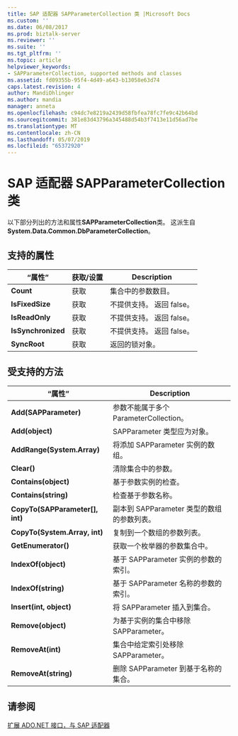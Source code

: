 ```yaml
---
title: SAP 适配器 SAPParameterCollection 类 |Microsoft Docs
ms.custom: ''
ms.date: 06/08/2017
ms.prod: biztalk-server
ms.reviewer: ''
ms.suite: ''
ms.tgt_pltfrm: ''
ms.topic: article
helpviewer_keywords:
- SAPParameterCollection, supported methods and classes
ms.assetid: fd09355b-95f4-4d49-a643-b13058e63d74
caps.latest.revision: 4
author: MandiOhlinger
ms.author: mandia
manager: anneta
ms.openlocfilehash: c94dc7e8219a2439d58fbfea78fc7fe9c42b64bd
ms.sourcegitcommit: 381e83d43796a345488d54b3f7413e11d56ad7be
ms.translationtype: MT
ms.contentlocale: zh-CN
ms.lasthandoff: 05/07/2019
ms.locfileid: "65372920"
---
```

# <a name="sapparametercollection-class-in-the-sap-adapter"></a>SAP 适配器 SAPParameterCollection 类
以下部分列出的方法和属性**SAPParameterCollection**类。 这派生自**System.Data.Common.DbParameterCollection**。  
  
## <a name="supported-properties"></a>支持的属性  
  
|“属性”|获取/设置|Description|  
|----------|--------------|-----------------|  
|**Count**|获取|集合中的参数数目。|  
|**IsFixedSize**|获取|不提供支持。 返回 false。|  
|**IsReadOnly**|获取|不提供支持。 返回 false。|  
|**IsSynchronized**|获取|不提供支持。 返回 false。|  
|**SyncRoot**|获取|返回的锁对象。|  
  
## <a name="supported-methods"></a>受支持的方法  
  
|“属性”|Description|  
|----------|-----------------|  
|**Add(SAPParameter)**|参数不能属于多个 ParameterCollection。|  
|**Add(object)**|SAPParameter 类型应为对象。|  
|**AddRange(System.Array)**|将添加 SAPParameter 实例的数组。|  
|**Clear()**|清除集合中的参数。|  
|**Contains(object)**|基于参数实例的检查。|  
|**Contains(string)**|检查基于参数名称。|  
|**CopyTo(SAPParameter[], int)**|副本到 SAPParameter 类型的数组的参数列表。|  
|**CopyTo(System.Array, int)**|复制到一个数组的参数列表。|  
|**GetEnumerator()**|获取一个枚举器的参数集合中。|  
|**IndexOf(object)**|基于 SAPParameter 实例的参数的索引。|  
|**IndexOf(string)**|基于 SAPParameter 名称的参数的索引。|  
|**Insert(int, object)**|将 SAPParameter 插入到集合。|  
|**Remove(object)**|为基于实例的集合中移除 SAPParameter。|  
|**RemoveAt(int)**|集合中给定索引处移除 SAPParameter。|  
|**RemoveAt(string)**|删除 SAPParameter 到基于名称的集合。|  
  
## <a name="see-also"></a>请参阅  
 [扩展 ADO.NET 接口，与 SAP 适配器](../../adapters-and-accelerators/adapter-sap/extend-ado-net-interfaces-with-the-sap-adapter.md)